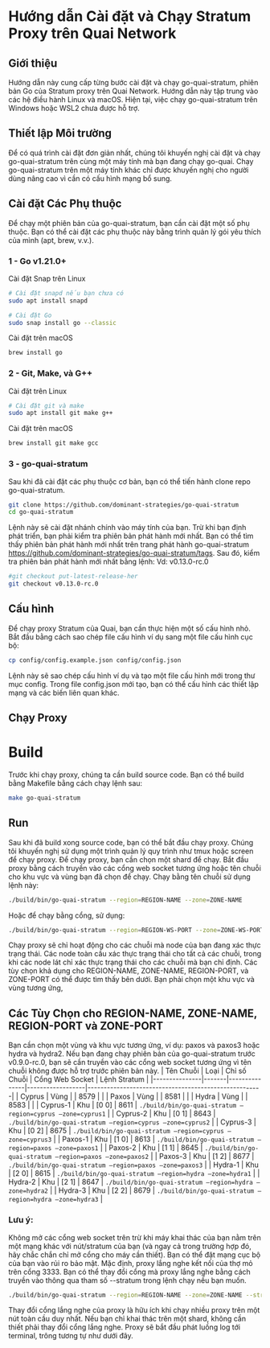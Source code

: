 # Hướng dẫn Cài đặt và Chạy Stratum Proxy trên Quai Network
## Giới thiệu
Hướng dẫn này cung cấp từng bước cài đặt và chạy go-quai-stratum, phiên bản Go của Stratum proxy trên Quai Network. Hướng dẫn này tập trung vào các hệ điều hành Linux và macOS. Hiện tại, việc chạy go-quai-stratum trên Windows hoặc WSL2 chưa được hỗ trợ.

## Thiết lập Môi trường
Để có quá trình cài đặt đơn giản nhất, chúng tôi khuyến nghị cài đặt và chạy go-quai-stratum trên cùng một máy tính mà bạn đang chạy go-quai. Chạy go-quai-stratum trên một máy tính khác chỉ được khuyến nghị cho người dùng nâng cao vì cần có cấu hình mạng bổ sung.

## Cài đặt Các Phụ thuộc
Để chạy một phiên bản của go-quai-stratum, bạn cần cài đặt một số phụ thuộc. Bạn có thể cài đặt các phụ thuộc này bằng trình quản lý gói yêu thích của mình (apt, brew, v.v.).

### 1 - Go v1.21.0+
Cài đặt Snap trên Linux
```bash
# Cài đặt snapd nếu bạn chưa có
sudo apt install snapd

# Cài đặt Go
sudo snap install go --classic
```
Cài đặt trên macOS
```bash
brew install go
```
### 2 - Git, Make, và G++
Cài đặt trên Linux
```bash
# Cài đặt git và make
sudo apt install git make g++
```
Cài đặt trên macOS
```bash
brew install git make gcc
```
### 3 - go-quai-stratum
Sau khi đã cài đặt các phụ thuộc cơ bản, bạn có thể tiến hành clone repo go-quai-stratum.
```bash
git clone https://github.com/dominant-strategies/go-quai-stratum
cd go-quai-stratum
```
Lệnh này sẽ cài đặt nhánh chính vào máy tính của bạn. Trừ khi bạn định phát triển, bạn phải kiểm tra phiên bản phát hành mới nhất.
Bạn có thể tìm thấy phiên bản phát hành mới nhất trên trang phát hành go-quai-stratum https://github.com/dominant-strategies/go-quai-stratum/tags. Sau đó, kiểm tra phiên bản phát hành mới nhất bằng lệnh:
Vd: v0.13.0-rc.0
```bash
#git checkout put-latest-release-her
git checkout v0.13.0-rc.0
```
## Cấu hình
Để chạy proxy Stratum của Quai, bạn cần thực hiện một số cấu hình nhỏ. Bắt đầu bằng cách sao chép file cấu hình ví dụ sang một file cấu hình cục bộ:
```bash
cp config/config.example.json config/config.json
```
Lệnh này sẽ sao chép cấu hình ví dụ và tạo một file cấu hình mới trong thư mục config. Trong file config.json mới tạo, bạn có thể cấu hình các thiết lập mạng và các biến liên quan khác.
## Chạy Proxy
# Build
Trước khi chạy proxy, chúng ta cần build source code. Bạn có thể build bằng Makefile bằng cách chạy lệnh sau:
```bash
make go-quai-stratum
```
## Run
Sau khi đã build xong source code, bạn có thể bắt đầu chạy proxy. Chúng tôi khuyến nghị sử dụng một trình quản lý quy trình như tmux hoặc screen để chạy proxy.
Để chạy proxy, bạn cần chọn một shard để chạy. Bắt đầu proxy bằng cách truyền vào các cổng web socket tương ứng hoặc tên chuỗi cho khu vực và vùng bạn đã chọn để chạy. Chạy bằng tên chuỗi sử dụng lệnh này:
```bash
./build/bin/go-quai-stratum --region=REGION-NAME --zone=ZONE-NAME
```
Hoặc để chạy bằng cổng, sử dụng:
```bash
./build/bin/go-quai-stratum --region=REGION-WS-PORT --zone=ZONE-WS-PORT
```
Chạy proxy sẽ chỉ hoạt động cho các chuỗi mà node của bạn đang xác thực trạng thái. Các node toàn cầu xác thực trạng thái cho tất cả các chuỗi, trong khi các node lát chỉ xác thực trạng thái cho các chuỗi mà bạn chỉ định.
Các tùy chọn khả dụng cho REGION-NAME, ZONE-NAME, REGION-PORT, và ZONE-PORT có thể được tìm thấy bên dưới. Bạn phải chọn một khu vực và vùng tương ứng,
## Các Tùy Chọn cho REGION-NAME, ZONE-NAME, REGION-PORT và ZONE-PORT
Bạn cần chọn một vùng và khu vực tương ứng, ví dụ: paxos và paxos3 hoặc hydra và hydra2.
Nếu bạn đang chạy phiên bản của go-quai-stratum trước v0.9.0-rc.0, bạn sẽ cần truyền vào các cổng web socket tương ứng vì tên chuỗi không được hỗ trợ trước phiên bản này.
| Tên Chuỗi     | Loại  | Chỉ số Chuỗi | Cổng Web Socket | Lệnh Stratum                                          |
|---------------|-------|---------------|------------------|------------------------------------------------------|
| Cyprus        | Vùng  |               | 8579             |                                                      |
| Paxos         | Vùng  |               | 8581             |                                                      |
| Hydra         | Vùng  |               | 8583             |                                                      |
| Cyprus-1      | Khu   | [0 0]         | 8611             | `./build/bin/go-quai-stratum —region=cyprus —zone=cyprus1` |
| Cyprus-2      | Khu   | [0 1]         | 8643             | `./build/bin/go-quai-stratum —region=cyprus —zone=cyprus2` |
| Cyprus-3      | Khu   | [0 2]         | 8675             | `./build/bin/go-quai-stratum —region=cyprus —zone=cyprus3` |
| Paxos-1       | Khu   | [1 0]         | 8613             | `./build/bin/go-quai-stratum —region=paxos —zone=paxos1` |
| Paxos-2       | Khu   | [1 1]         | 8645             | `./build/bin/go-quai-stratum —region=paxos —zone=paxos2` |
| Paxos-3       | Khu   | [1 2]         | 8677             | `./build/bin/go-quai-stratum —region=paxos —zone=paxos3` |
| Hydra-1       | Khu   | [2 0]         | 8615             | `./build/bin/go-quai-stratum —region=hydra —zone=hydra1` |
| Hydra-2       | Khu   | [2 1]         | 8647             | `./build/bin/go-quai-stratum —region=hydra —zone=hydra2` |
| Hydra-3       | Khu   | [2 2]         | 8679             | `./build/bin/go-quai-stratum —region=hydra —zone=hydra3` |

### Lưu ý: 
Không mở các cổng web socket trên trừ khi máy khai thác của bạn nằm trên một mạng khác với nút/stratum của bạn (và ngay cả trong trường hợp đó, hãy chắc chắn chỉ mở cổng cho máy cần thiết). Bạn có thể đặt mạng cục bộ của bạn vào rủi ro bảo mật.
Mặc định, proxy lắng nghe kết nối của thợ mỏ trên cổng 3333. Bạn có thể thay đổi cổng mà proxy lắng nghe bằng cách truyền vào thông qua tham số --stratum trong lệnh chạy nếu bạn muốn.
```bash
./build/bin/go-quai-stratum --region=REGION-NAME --zone=ZONE-NAME --stratum=LISTENING-PORT
```
Thay đổi cổng lắng nghe của proxy là hữu ích khi chạy nhiều proxy trên một nút toàn cầu duy nhất. Nếu bạn chỉ khai thác trên một shard, không cần thiết phải thay đổi cổng lắng nghe.
Proxy sẽ bắt đầu phát luồng log tới terminal, trông tương tự như dưới đây.
